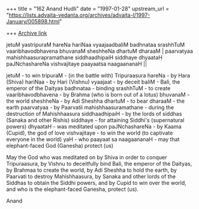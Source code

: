 +++
title = "162 Anand Hudli"
date = "1997-01-28"
upstream_url = "https://lists.advaita-vedanta.org/archives/advaita-l/1997-January/005898.html"

+++
[Archive link](https://lists.advaita-vedanta.org/archives/advaita-l/1997-January/005898.html)

jetuM yastripuraM hareNa hariNaa vyaajaadbaliM badhnataa
srashhTuM vaaribhavodbhavena bhuvanaM sheshheNa dhartuM dharaaM |
paarvatyaa mahishhaasurapramathane siddhaadhipaiH siddhaye
dhyaataH paJNchashareNa vishvajitaye paayaatsa naagaananaH  ||

jetuM - to win
tripuraM - (in the battle with) Tripuraasura
hareNa - by Hara (Shiva)
hariNaa - by Hari (Vishnu)
vyaajaat - by deceit
baliM -   Bali, the emperor of the Daityas
badhnataa - binding
srashhTuM - to create
vaaribhavodbhavena - by Brahma (who is born out of a lotus)
bhuvanaM - the world
sheshheNa - by Adi Sheshha
dhartuM - to bear
dharaaM - the earth
paarvatyaa - by Paarvatii
mahishhaasuramathane - during the destruction of Mahishhaasura
siddhaadhipaiH - by the lords of siddhas (Sanaka and other Rishis)
siddhaye - for attaining Siddhi's (supernatural powers)
dhyaataH - was meditated upon
paJNchashareNa - by Kaama (Cupid), the god of love
vishvajitaye - to win the world (to captivate everyone in the world)
yaH - who
paayaat sa naagaananaH - may that elephant-faced God (Ganesha) protect (us)


May the God who was meditated on by Shiva in order to conquer Tripuraasura,
by Vishnu to deceitfully bind Bali, the emperor of the Daityas, by Brahmaa
to create the world, by Adi Sheshha to hold the earth, by  Paarvati to
destroy Mahishhaasura, by Sanaka and other lords of the Siddhas to obtain
the Siddhi powers, and by Cupid to win over the world, and who is the
elephant-faced Ganesha, protect (us).

Anand

